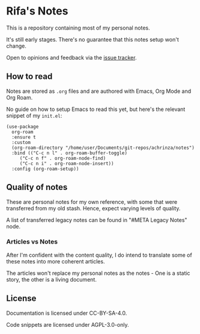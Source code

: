 <!-- -*- coding: utf-8 -*-
SPDX-License-Identifier: CC-BY-SA-4.0
SPDX-FileCopyrightText: Copyright (C) 2024 Rifa Ilyasa Achrinza -->

# Rifa's Notes

This is a repository containing most of my personal notes.

It's still early stages. There's no guarantee that this notes setup won't change.

Open to opinions and feedback via the [issue tracker](https://github.com/achrinza/notes/issues).

## How to read

Notes are stored as `.org` files and are authored with Emacs, Org Mode and Org Roam.

No guide on how to setup Emacs to read this yet, but here's the relevant snippet of my `init.el`:

<!--
SPDX-SnippetBegin
SPDX-License-Identifier: AGPL-3.0-only
SPDX-SnippetCopyrightText: Copyright (C) 2024 Rifa Ilyasa Achrinza
SPDX-SnippetAttributionText: <text>
This program is free software: you can redistribute it and/or modify
it under the terms of the GNU Affero General Public License as published by
the Free Software Foundation, version 3 of the License.

This program is distributed in the hope that it will be useful,
but WITHOUT ANY WARRANTY; without even the implied warranty of
MERCHANTABILITY or FITNESS FOR A PARTICULAR PURPOSE.  See the
GNU Affero General Public License for more details.
You should have received a copy of the GNU Affero General Public License
along with this program.  If not, see <https://www.gnu.org/licenses/>.
</text> -->
```elisp
(use-package
  org-roam
  :ensure t
  :custom
  (org-roam-directory "/home/user/Documents/git-repos/achrinza/notes")
  :bind (("C-c n l" . org-roam-buffer-toggle)
	 ("C-c n f" . org-roam-node-find)
	 ("C-c n i" . org-roam-node-insert))
  :config (org-roam-setup))
```
<!-- SPDX-SnippetEnd -->

## Quality of notes

These are personal notes for my own reference, with some that were transferred from my old stash. Hence, expect varying levels of quality.

A list of transferred legacy notes can be found in "#META Legacy Notes" node.

### Articles vs Notes

After I'm confident with the content quality, I do intend to translate some of these notes into more coherent articles.

The articles won't replace my personal notes as the notes - One is a static story, the other is a living document.

## License

Documentation is licensed under CC-BY-SA-4.0.

Code snippets are licensed under AGPL-3.0-only.
